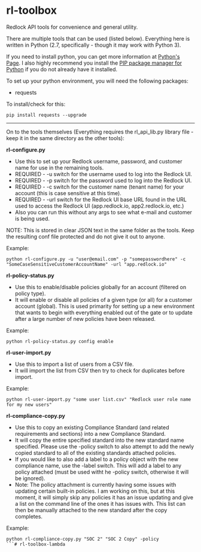 # rl-toolbox
Redlock API tools for convenience and general utility.

There are multiple tools that can be used (listed below).  Everything here is written in Python (2.7, specifically - though it may work with Python 3).

If you need to install python, you can get more information at [Python's Page](https://www.python.org/).  I also highly recommend you install the [PIP package manager for Python](https://pypi.python.org/pypi/pip) if you do not already have it installed.

To set up your python environment, you will need the following packages:
- requests

To install/check for this:
```
pip install requests --upgrade
```

------------------------------------------------------------------

On to the tools themselves (Everything requires the rl_api_lib.py library file - keep it in the same directory as the other tools):

**rl-configure.py**
- Use this to set up your Redlock username, password, and customer name for use in the remaining tools.
- REQUIRED - -u switch for the username used to log into the Redlock UI.
- REQUIRED - -p switch for the password used to log into the Redlock UI.
- REQUIRED - -c switch for the customer name (tenant name) for your account (this is case sensitive at this time).
- REQUIRED - -url switch for the Redlock UI base URL found in the URL used to access the Redlock UI (app.redlock.io, app2.redlock.io, etc.)
- Also you can run this without any args to see what e-mail and customer is being used.

NOTE: This is stored in clear JSON text in the same folder as the tools.  Keep the resulting conf file protected and do not give it out to anyone.

Example:
```
python rl-configure.py -u "user@email.com" -p "somepasswordhere" -c "SomeCaseSensitiveCustomerAccountName" -url "app.redlock.io"
```

**rl-policy-status.py**
- Use this to enable/disable policies globally for an account (filtered on policy type).
- It will enable or disable all policies of a given type (or all) for a customer account (global).  This is used primarity for setting up a new environment that wants to begin with everything enabled out of the gate or to update after a large number of new policies have been released.

Example:
```
python rl-policy-status.py config enable
```

**rl-user-import.py**
- Use this to import a list of users from a CSV file.
- It will import the list from CSV then try to check for duplicates before import.

Example:
```
python rl-user-import.py "some user list.csv" "Redlock user role name for my new users"
```

**rl-compliance-copy.py**
- Use this to copy an existing Compliance Standard (and related requirements and sections) into a new Compliance Standard.
- It will copy the entire specified standard into the new standard name specified.  Please use the -policy switch to also attempt to add the newly copied standard to all of the existing standards attached policies.
- If you would like to also add a label to a policy object with the new compliance name, use the -label switch.  This will add a label to any policy attached (must be used witht he -policy switch, otherwise it will be ignored).
- Note: The policy attachment is currently having some issues with updating certain built-in policies.  I am working on this, but at this moment, it will simply skip any policies it has an issue updating and give a list on the command line of the ones it has issues with.  This list can then be manually attached to the new standard after the copy completes.

Example:
```
python rl-compliance-copy.py "SOC 2" "SOC 2 Copy" -policy
```# rl-toolbox-lambda
